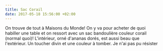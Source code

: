 ```yaml
---
title: Sac Corail
date: 2017-05-18 15:56:00 +02:00
---
```


On trouve de tout à Maisons du Monde! On y va pour acheter de quoi habiller une table et on ressort avec un sac bandoulière couleur corail (normal quoi)! L'intérieur, orné d'ananas dorés, est aussi beau que l'extérieur. Un toucher divin et une couleur à tomber. Je n'ai pas pu résister 